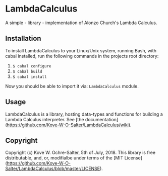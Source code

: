 # LambdaCalculus
A simple - library -
implementation of
Alonzo Church's Lambda
Calculus.

## Installation
To install LambdaCalculus
to your Linux/Unix system,
running Bash, with cabal
installed, run the
following commands in the
projects root directory:

1. `$ cabal configure`
2. `$ cabal build`
3. `$ cabal install`

Now you should be able
to import it via:
`LambdaCalculus`
module.

## Usage
LambdaCalculus is a
library, hosting
data-types and
functions for
building a 
Lambda Calculus
interpreter. See
[the documentation] (https://github.com/Kove-W-O-Salter/LambdaCalculus/wiki).

## Copyright
Copyright (c)
Kove W.
Ochre-Salter,
5th of July,
2018. This
library is
free
distributable,
and, or,
modifialbe
under terms
of the [MIT License] (https://github.com/Kove-W-O-Salter/LambdaCalculus/blob/master/LICENSE).
